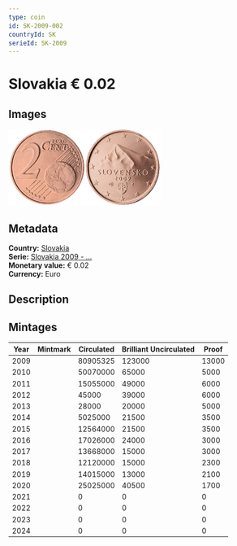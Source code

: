 ```yaml
---
type: coin
id: SK-2009-002
countryId: SK
serieId: SK-2009
---
```


# Slovakia € 0.02

## Images

<img src="../../../Images/common-2007-002.webp" height="150" alt="Front image"><img src="Images/slovakia-2009-002.webp" height="150" alt="Back image">

## Metadata

**Country:** [Slovakia](../index.md)\
**Serie:** [Slovakia 2009 - ...](index.md)\
**Monetary value:** € 0.02\
**Currency:** Euro

## Description

## Mintages

| Year | Mintmark | Circulated | Brilliant Uncirculated | Proof |
| ---- | -------- | ---------- | ---------------------- | ----- |
| 2009 |          | 80905325   | 123000                 | 13000 |
| 2010 |          | 50070000   | 65000                  | 5000  |
| 2011 |          | 15055000   | 49000                  | 6000  |
| 2012 |          | 45000      | 39000                  | 6000  |
| 2013 |          | 28000      | 20000                  | 5000  |
| 2014 |          | 5025000    | 21500                  | 3500  |
| 2015 |          | 12564000   | 21500                  | 3500  |
| 2016 |          | 17026000   | 24000                  | 3000  |
| 2017 |          | 13668000   | 15000                  | 3000  |
| 2018 |          | 12120000   | 15000                  | 2300  |
| 2019 |          | 14015000   | 13000                  | 2100  |
| 2020 |          | 25025000   | 40500                  | 1700  |
| 2021 |          | 0          | 0                      | 0     |
| 2022 |          | 0          | 0                      | 0     |
| 2023 |          | 0          | 0                      | 0     |
| 2024 |          | 0          | 0                      | 0     |
